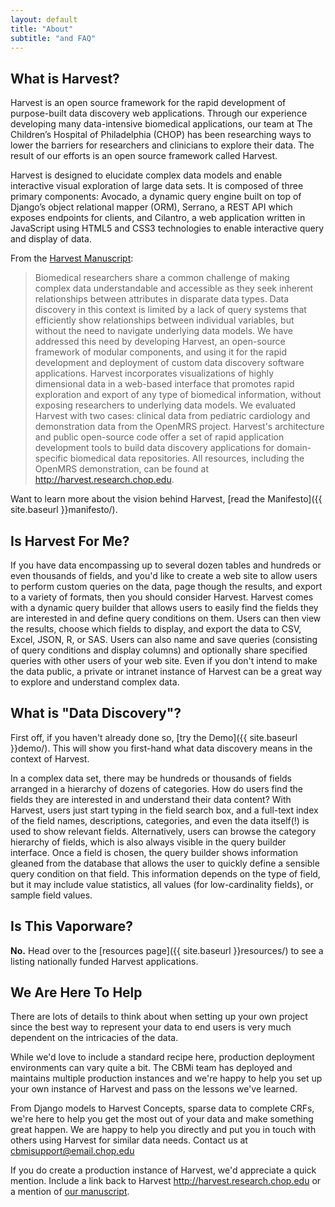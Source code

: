 ```yaml
---
layout: default
title: "About"
subtitle: "and FAQ"
---
```


## What is Harvest?

Harvest is an open source framework for the rapid development of purpose-built data discovery web applications. Through our experience developing many data-intensive biomedical applications, our team at The Children’s Hospital of Philadelphia (CHOP) has been researching ways to lower the barriers for researchers and clinicians to explore their data. The result of our efforts is an open source framework called Harvest.

Harvest is designed to elucidate complex data models and enable interactive visual exploration of large data sets. It is composed of three primary components: Avocado, a dynamic query engine built on top of Django’s object relational mapper (ORM), Serrano, a REST API which exposes endpoints for clients, and Cilantro, a web application written in JavaScript using HTML5 and CSS3 technologies to enable interactive query and display of data.

From the [Harvest Manuscript](http://jamia.bmj.com/content/early/2013/10/16/amiajnl-2013-001825.full):

> Biomedical researchers share a common challenge of making complex data understandable and accessible as they seek inherent relationships between attributes in disparate data types. Data discovery in this context is limited by a lack of query systems that efficiently show relationships between individual variables, but without the need to navigate underlying data models. We have addressed this need by developing Harvest, an open-source framework of modular components, and using it for the rapid development and deployment of custom data discovery software applications. Harvest incorporates visualizations of highly dimensional data in a web-based interface that promotes rapid exploration and export of any type of biomedical information, without exposing researchers to underlying data models. We evaluated Harvest with two cases: clinical data from pediatric cardiology and demonstration data from the OpenMRS project. Harvest's architecture and public open-source code offer a set of rapid application development tools to build data discovery applications for domain-specific biomedical data repositories. All resources, including the OpenMRS demonstration, can be found at http://harvest.research.chop.edu.

Want to learn more about the vision behind Harvest, [read the Manifesto]({{ site.baseurl }}manifesto/).

## Is Harvest For Me?

If you have data encompassing up to several dozen tables and hundreds or even thousands of fields, and you'd like to create a web site to allow users to perform custom queries on the data, page though the results, and export to a variety of formats, then you should consider Harvest. Harvest comes with a dynamic query builder that allows users to easily find the fields they are interested in and define query conditions on them. Users can then view the results, choose which fields to display, and export the data to CSV, Excel, JSON, R, or SAS. Users can also name and save queries (consisting of query conditions and display columns) and optionally share specified queries with other users of your web site. Even if you don't intend to make the data public, a private or intranet instance of Harvest can be a great way to explore and understand complex data.

## What is "Data Discovery"?

First off, if you haven't already done so, [try the Demo]({{ site.baseurl }}demo/). This will show you first-hand what data discovery means in the context of Harvest.

In a complex data set, there may be hundreds or thousands of fields arranged in a hierarchy of dozens of categories. How do users find the fields they are interested in and understand their data content? With Harvest, users just start typing in the field search box, and a full-text index of the field names, descriptions, categories, and even the data itself(!) is used to show relevant fields.  Alternatively, users can browse the category hierarchy of fields, which is also always visible in the query builder interface. Once a field is chosen, the query builder shows information gleaned from the database that allows the user to quickly define a sensible query condition on that field. This information depends on the type of field, but it may include value statistics, all values (for low-cardinality fields), or sample field values.

## Is This Vaporware?

**No.** Head over to the [resources page]({{ site.baseurl }}resources/) to see a listing nationally funded Harvest applications.

## We Are Here To Help

There are lots of details to think about when setting up your own project since the best way to represent your data to end users is very much dependent on the intricacies of the data.

While we'd love to include a standard recipe here, production deployment environments can vary quite a bit. The CBMi team has deployed and maintains multiple production instances and we're happy to help you set up your own instance of Harvest and pass on the lessons we've learned.

From Django models to Harvest Concepts, sparse data to complete CRFs, we're here to help you get the most out of your data and make something great happen. We are happy to help you directly and put you in touch with others using Harvest for similar data needs. Contact us at cbmisupport@email.chop.edu

If you do create a production instance of Harvest, we'd appreciate a quick mention. Include a link back to Harvest http://harvest.research.chop.edu or a mention of [our manuscript](http://jamia.bmj.com/content/early/2013/10/16/amiajnl-2013-001825.full).
